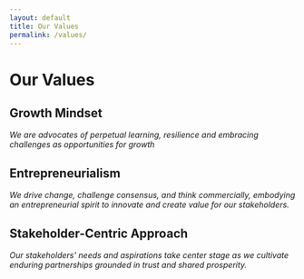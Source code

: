```yaml
---
layout: default
title: Our Values
permalink: /values/
---
```


# Our Values

## Growth Mindset

_We are advocates of perpetual learning, resilience and embracing challenges as opportunities for growth_


## Entrepreneurialism

_We drive change, challenge consensus, and think commercially, embodying an entrepreneurial spirit to innovate and create value for our stakeholders._



## Stakeholder-Centric Approach
_Our stakeholders' needs and aspirations take center stage as we cultivate enduring partnerships grounded in trust and shared prosperity._  
